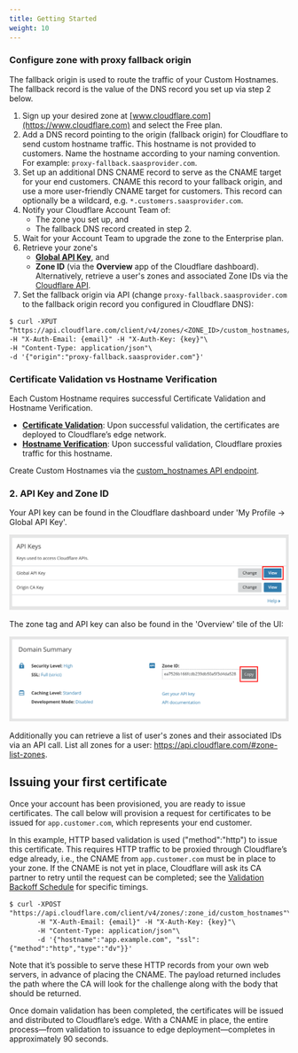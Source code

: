 ```yaml
---
title: Getting Started
weight: 10
---
```


### Configure zone with proxy fallback origin
The fallback origin is used to route the traffic of your Custom Hostnames.  The fallback record is the value of the DNS record you set up via step 2 below.

1. Sign up your desired zone at [www.cloudflare.com](https://www.cloudflare.com) and select the Free plan.
2. Add a DNS record pointing to the origin (fallback origin) for Cloudflare to send custom hostname traffic. This hostname is not provided to customers.  Name the hostname according to your naming convention.  For example: `proxy-fallback.saasprovider.com`.
3. Set up an additional DNS CNAME record to serve as the CNAME target for your end customers.  CNAME this record to your fallback origin, and use a more user-friendly CNAME target for customers.  This record can optionally be a wildcard, e.g. `*.customers.saasprovider.com`. 
4. Notify your Cloudflare Account Team of: 
    * The zone you set up, and 
    * The fallback DNS record created in step 2. 
5. Wait for your Account Team to upgrade the zone to the Enterprise plan. 
6. Retrieve your zone's
    * __[Global API Key](https://support.cloudflare.com/hc/articles/200167836#12345682)__, and 
    * __Zone ID__ (via the __Overview__ app of the Cloudflare dashboard). Alternatively, retrieve a user's zones and associated Zone IDs via the [Cloudflare API](https://api.cloudflare.com/#zone-list-zones). 
7. Set the fallback origin via API (change `proxy-fallback.saasprovider.com` to the fallback origin record you configured in Cloudflare DNS):
 
```
$ curl -XPUT
“https://api.cloudflare.com/client/v4/zones/<ZONE_ID>/custom_hostnames/fallback_origin"\ 
-H "X-Auth-Email: {email}" -H "X-Auth-Key: {key}"\ 
-H "Content-Type: application/json"\ 
-d '{"origin":"proxy-fallback.saasprovider.com"}'
```

### Certificate Validation vs Hostname Verification
Each Custom Hostname requires successful Certificate Validation and Hostname Verification.

* __[Certificate Validation](https://developers.cloudflare.com/ssl/ssl-for-saas/validation-methods/)__: Upon successful validation, the certificates are deployed to Cloudflare’s edge network.
* __[Hostname Verification](http://developers.cloudflare.com/ssl/ssl-for-saas/hostname-verification/)__: Upon successful validation, Cloudflare proxies traffic for this hostname.

Create Custom Hostnames via the [custom_hostnames API endpoint](https://api.cloudflare.com/#custom-hostname-for-a-zone-create-custom-hostname).


### 2. API Key and Zone ID

Your API key can be found in the Cloudflare dashboard under 'My Profile → Global API Key'.

![Accessing an account's Global API Key](..//static/accessing-global-api-key.png)

The zone tag and API key can also be found in the 'Overview' tile of the UI:

![Obtaining a zone's ID](..//static/obtaining-zone-id.png)

Additionally you can retrieve a list of user's zones and their associated IDs via an API call. List all zones for a user: https://api.cloudflare.com/#zone-list-zones.

## Issuing your first certificate
Once your account has been provisioned, you are ready to issue certificates. The call below will provision a request for certificates to be issued for `app.customer.com`, which represents your end customer.

In this example, HTTP based validation is used ("method":"http") to issue this certificate. This requires HTTP traffic to be proxied through Cloudflare’s edge already, i.e., the CNAME from `app.customer.com` must be in place to your zone. If the CNAME is not yet in place, Cloudflare will ask its CA partner to retry until the request can be completed; see the [Validation Backoff Schedule](/ssl/ssl-for-saas/validation-retry/) for specific timings.

```
$ curl -XPOST "https://api.cloudflare.com/client/v4/zones/:zone_id/custom_hostnames"\
       -H "X-Auth-Email: {email}" -H "X-Auth-Key: {key}"\
       -H "Content-Type: application/json"\
       -d '{"hostname":"app.example.com", "ssl":{"method":"http","type":"dv"}}'
```

Note that it’s possible to serve these HTTP records from your own web servers, in advance of placing the CNAME. The payload returned includes the path where the CA will look for the challenge along with the body that should be returned.

Once domain validation has been completed, the certificates will be issued and distributed to Cloudflare’s edge. With a CNAME in place, the entire process—from validation to issuance to edge deployment—completes in approximately 90 seconds.
